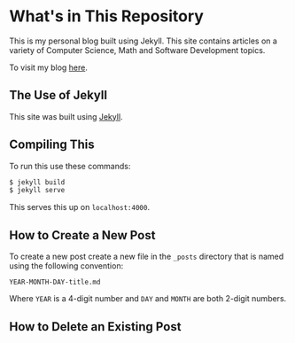 # What's in This Repository

This is my personal blog built using Jekyll. This site contains articles on a variety of Computer Science, Math and Software Development topics.

To visit my blog [here](www.jtamsut.com).

## The Use of Jekyll

This site was built using [Jekyll](https://github.com/barryclark/jekyll-now).

 ## Compiling This

 To run this use these commands:

 ```sh
 $ jekyll build
 $ jekyll serve
 ```

 This serves this up on `localhost:4000`.

## How to Create a New Post 

To create a new post create a new file in the `_posts` directory that is named using the following convention: 

```
YEAR-MONTH-DAY-title.md
```

Where `YEAR` is a 4-digit number and `DAY` and `MONTH` are both 2-digit numbers. 

## How to Delete an Existing Post